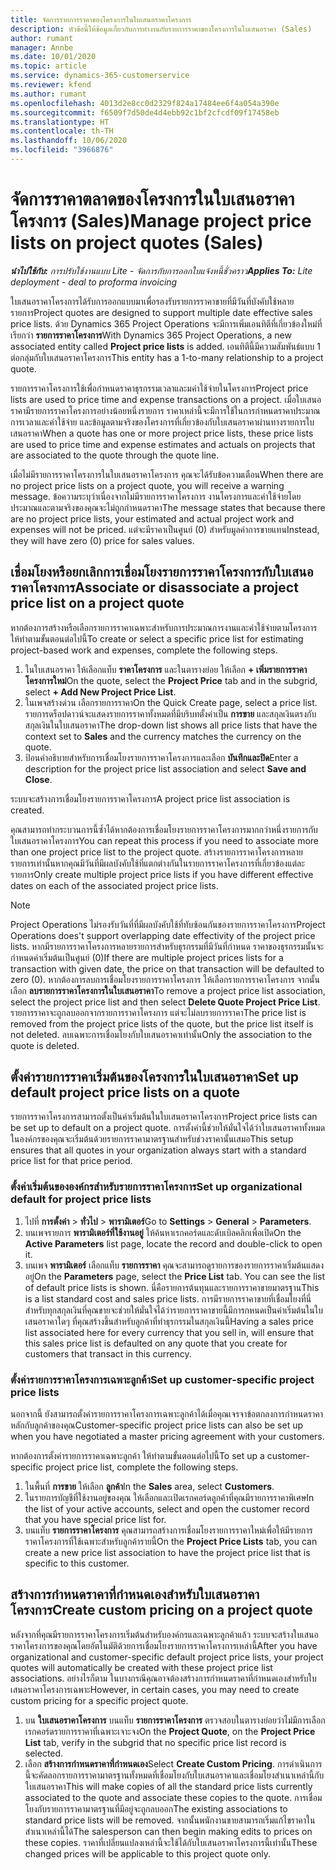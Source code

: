 ```yaml
---
title: จัดการรายการราคาของโครงการในใบเสนอราคาโครงการ
description: หัวข้อนี้ให้ข้อมูลเกี่ยวกับการทำงานกับรายการราคาของโครงการในใบเสนอราคา (Sales)
author: rumant
manager: Annbe
ms.date: 10/01/2020
ms.topic: article
ms.service: dynamics-365-customerservice
ms.reviewer: kfend
ms.author: rumant
ms.openlocfilehash: 4013d2e8cc0d2329f824a17484ee6f4a054a390e
ms.sourcegitcommit: f6509f7d50de4d4ebb92c1bf2cfcdf09f17458eb
ms.translationtype: HT
ms.contentlocale: th-TH
ms.lasthandoff: 10/06/2020
ms.locfileid: "3966876"
---
```

# <a name="manage-project-price-lists-on-project-quotes-sales"></a><span data-ttu-id="d21f1-104">จัดการราคาตลาดของโครงการในใบเสนอราคาโครงการ (Sales)</span><span class="sxs-lookup"><span data-stu-id="d21f1-104">Manage project price lists on project quotes (Sales)</span></span>

<span data-ttu-id="d21f1-105">_**นำไปใช้กับ:** การปรับใช้งานแบบ Lite - จัดการกับการออกใบแจ้งหนี้ชั่วคราว_</span><span class="sxs-lookup"><span data-stu-id="d21f1-105">_**Applies To:** Lite deployment - deal to proforma invoicing_</span></span>

<span data-ttu-id="d21f1-106">ใบเสนอราคาโครงการได้รับการออกแบบมาเพื่อรองรับรายการราคาขายที่มีวันที่บังคับใช้หลายรายการ</span><span class="sxs-lookup"><span data-stu-id="d21f1-106">Project quotes are designed to support multiple date effective sales price lists.</span></span> <span data-ttu-id="d21f1-107">ด้วย Dynamics 365 Project Operations จะมีการเพิ่มเอนทิตีที่เกี่ยวข้องใหม่ที่เรียกว่า **รายการราคาโครงการ**</span><span class="sxs-lookup"><span data-stu-id="d21f1-107">With Dynamics 365 Project Operations, a new associated entity called **Project price lists** is added.</span></span> <span data-ttu-id="d21f1-108">เอนทิตีนี้มีความสัมพันธ์แบบ 1 ต่อกลุ่มกับใบเสนอราคาโครงการ</span><span class="sxs-lookup"><span data-stu-id="d21f1-108">This entity has a 1-to-many relationship to a project quote.</span></span>

<span data-ttu-id="d21f1-109">รายการราคาโครงการใช้เพื่อกำหนดราคาธุรกรรมเวลาและมค่าใช้จ่ายในโครงการ</span><span class="sxs-lookup"><span data-stu-id="d21f1-109">Project price lists are used to price time and expense transactions on a project.</span></span> <span data-ttu-id="d21f1-110">เมื่อใบเสนอราคามีรายการราคาโครงการอย่างน้อยหนึ่งรายการ ราคาเหล่านี้จะมีการใช้ในการกำหนดราคาประมาณการเวลาและค่าใช้จ่าย และข้อมูลตามจริงของโครงการที่เกี่ยวข้องกับใบเสนอราคาผ่านทางรายการใบเสนอราคา</span><span class="sxs-lookup"><span data-stu-id="d21f1-110">When a quote has one or more project price lists, these price lists are used to price time and expense estimates and actuals on projects that are associated to the quote through the quote line.</span></span>

<span data-ttu-id="d21f1-111">เมื่อไม่มีรายการราคาโครงการในใบเสนอราคาโครงการ คุณจะได้รับข้อความเตือน</span><span class="sxs-lookup"><span data-stu-id="d21f1-111">When there are no project price lists on a project quote, you will receive a warning message.</span></span> <span data-ttu-id="d21f1-112">ข้อความระบุว่าเนื่องจากไม่มีรายการราคาโครงการ งานโครงการและค่าใช้จ่ายโดยประมาณและตามจริงของคุณจะไม่ถูกกำหนดราคา</span><span class="sxs-lookup"><span data-stu-id="d21f1-112">The message states that because there are no project price lists, your estimated and actual project work and expenses will not be priced.</span></span> <span data-ttu-id="d21f1-113">แต่จะมีราคาเป็นศูนย์ (0) สำหรับมูลค่าการขายแทน</span><span class="sxs-lookup"><span data-stu-id="d21f1-113">Instead, they will have zero (0) price for sales values.</span></span>

## <a name="associate-or-disassociate-a-project-price-list-on-a-project-quote"></a><span data-ttu-id="d21f1-114">เชื่อมโยงหรือยกเลิกการเชื่อมโยงรายการราคาโครงการกับใบเสนอราคาโครงการ</span><span class="sxs-lookup"><span data-stu-id="d21f1-114">Associate or disassociate a project price list on a project quote</span></span>

<span data-ttu-id="d21f1-115">หากต้องการสร้างหรือเลือกรายการราคาเฉพาะสำหรับการประมาณการงานและค่าใช้จ่ายตามโครงการ ให้ทำตามขั้นตอนต่อไปนี้</span><span class="sxs-lookup"><span data-stu-id="d21f1-115">To create or select a specific price list for estimating project-based work and expenses, complete the following steps.</span></span>

1. <span data-ttu-id="d21f1-116">ในใบเสนอราคา ให้เลือกแท็บ **ราคาโครงการ** และในตารางย่อย ให้เลือก **+ เพิ่มรายการราคาโครงการใหม่**</span><span class="sxs-lookup"><span data-stu-id="d21f1-116">On the quote, select the **Project Price** tab and in the subgrid, select **+ Add New Project Price List**.</span></span>
2. <span data-ttu-id="d21f1-117">ในเพจสร้างด่วน เลือกรายการราคา</span><span class="sxs-lookup"><span data-stu-id="d21f1-117">On the Quick Create page, select a price list.</span></span> <span data-ttu-id="d21f1-118">รายการดร็อปดาวน์จะแสดงรายการราคาทั้งหมดที่มีบริบทตั้งค่าเป็น **การขาย** และสกุลเงินตรงกับสกุลเงินในใบเสนอราคา</span><span class="sxs-lookup"><span data-stu-id="d21f1-118">The drop-down list shows all price lists that have the context set to **Sales** and the currency matches the currency on the quote.</span></span>
4. <span data-ttu-id="d21f1-119">ป้อนคำอธิบายสำหรับการเชื่อมโยงรายการราคาโครงการและเลือก **บันทึกและปิด**</span><span class="sxs-lookup"><span data-stu-id="d21f1-119">Enter a description for the project price list association and select **Save and Close**.</span></span>

<span data-ttu-id="d21f1-120">ระบบจะสร้างการเชื่อมโยงรายการราคาโครงการ</span><span class="sxs-lookup"><span data-stu-id="d21f1-120">A project price list association is created.</span></span>

<span data-ttu-id="d21f1-121">คุณสามารถทำกระบวนการนี้ซ้ำได้หากต้องการเชื่อมโยงรายการราคาโครงการมากกว่าหนึ่งรายการกับใบเสนอราคาโครงการ</span><span class="sxs-lookup"><span data-stu-id="d21f1-121">You can repeat this process if you need to associate more than one project price list to the project quote.</span></span> <span data-ttu-id="d21f1-122">สร้างรายการราคาโครงการหลายรายการเท่านั้นหากคุณมีวันที่มีผลบังคับใช้ที่แตกต่างกันในรายการราคาโครงการที่เกี่ยวข้องแต่ละรายการ</span><span class="sxs-lookup"><span data-stu-id="d21f1-122">Only create multiple project price lists if you have different effective dates on each of the associated project price lists.</span></span>

> [!NOTE]
> <span data-ttu-id="d21f1-123">Project Operations ไม่รองรับวันที่ที่มีผลบังคับใช้ที่ทับซ้อนกันของรายการราคาโครงการ</span><span class="sxs-lookup"><span data-stu-id="d21f1-123">Project Operations does't support overlapping date effectivity of the project price lists.</span></span> <span data-ttu-id="d21f1-124">หากมีรายการราคาโครงการหลายรายการสำหรับธุรกรรมที่มีวันที่กำหนด ราคาของธุรกรรมนั้นจะกำหนดค่าเริ่มต้นเป็นศูนย์ (0)</span><span class="sxs-lookup"><span data-stu-id="d21f1-124">If there are multiple project prices lists for a transaction with given date, the price on that transaction will be defaulted to zero (0).</span></span>
<span data-ttu-id="d21f1-125">หากต้องการลบการเชื่อมโยงรายการราคาโครงการ ให้เลือกรายการราคาโครงการ จากนั้นเลือก **ลบรายการราคาโครงการในใบเสนอราคา**</span><span class="sxs-lookup"><span data-stu-id="d21f1-125">To remove a project price list association, select the project price list and then select **Delete Quote Project Price List**.</span></span> <span data-ttu-id="d21f1-126">รายการราคาจะถูกลบออกจากรายการราคาโครงการ แต่จะไม่ลบรายการราคา</span><span class="sxs-lookup"><span data-stu-id="d21f1-126">The price list is removed from the project price lists of the quote, but the price list itself is not deleted.</span></span> <span data-ttu-id="d21f1-127">ลบเฉพาะการเชื่อมโยงกับใบเสนอราคาเท่านั้น</span><span class="sxs-lookup"><span data-stu-id="d21f1-127">Only the association to the quote is deleted.</span></span>

## <a name="set-up-default-project-price-lists-on-a-quote"></a><span data-ttu-id="d21f1-128">ตั้งค่ารายการราคาเริ่มต้นของโครงการในใบเสนอราคา</span><span class="sxs-lookup"><span data-stu-id="d21f1-128">Set up default project price lists on a quote</span></span>

<span data-ttu-id="d21f1-129">รายการราคาโครงการสามารถตั้งเป็นค่าเริ่มต้นในใบเสนอราคาโครงการ</span><span class="sxs-lookup"><span data-stu-id="d21f1-129">Project price lists can be set up to default on a project quote.</span></span> <span data-ttu-id="d21f1-130">การตั้งค่านี้ช่วยให้มั่นใจได้ว่าใบเสนอราคาทั้งหมดในองค์กรของคุณจะเริ่มต้นด้วยรายการราคามาตรฐานสำหรับช่วงราคานั้นเสมอ</span><span class="sxs-lookup"><span data-stu-id="d21f1-130">This setup ensures that all quotes in your organization always start with a standard price list for that price period.</span></span>

### <a name="set-up-organizational-default-for-project-price-lists"></a><span data-ttu-id="d21f1-131">ตั้งค่าเริ่มต้นขององค์กรสำหรับรายการราคาโครงการ</span><span class="sxs-lookup"><span data-stu-id="d21f1-131">Set up organizational default for project price lists</span></span>

1. <span data-ttu-id="d21f1-132">ไปที่ **การตั้งค่า** > **ทั่วไป** > **พารามิเตอร์**</span><span class="sxs-lookup"><span data-stu-id="d21f1-132">Go to **Settings** > **General** > **Parameters**.</span></span>
2. <span data-ttu-id="d21f1-133">บนเพจรายการ **พารามิเตอร์ที่ใช้งานอยู่** ให้ค้นหาเรกคอร์ดและดับเบิลคลิกเพื่อเปิด</span><span class="sxs-lookup"><span data-stu-id="d21f1-133">On the **Active Parameters** list page, locate the record and double-click to open it.</span></span> 
3. <span data-ttu-id="d21f1-134">บนเพจ **พารามิเตอร์** เลือกแท็บ **รายการราคา** คุณจะสามารถดูรายการของรายการราคาเริ่มต้นแสดงอยู่</span><span class="sxs-lookup"><span data-stu-id="d21f1-134">On the **Parameters** page, select the **Price List** tab. You can see the list of default price lists is shown.</span></span> <span data-ttu-id="d21f1-135">นี่คือรายการต้นทุนและรายการราคาขายมาตรฐาน</span><span class="sxs-lookup"><span data-stu-id="d21f1-135">This is a list standard cost and sales price lists.</span></span> <span data-ttu-id="d21f1-136">การมีรายการราคาขายที่เชื่อมโยงที่นี่สำหรับทุกสกุลเงินที่คุณขายจะช่วยให้มั่นใจได้ว่ารายการราคาขายนี้มีการกหนดเป็นค่าเริ่มต้นในใบเสนอราคาใดๆ ที่คุณสร้างขึ้นสำหรับลูกค้าที่ทำธุรกรรมในสกุลเงินนี้</span><span class="sxs-lookup"><span data-stu-id="d21f1-136">Having a sales price list associated here for every currency that you sell in, will ensure that this sales price list is defaulted on any quote that you create for customers that transact in this currency.</span></span>

### <a name="set-up-customer-specific-project-price-lists"></a><span data-ttu-id="d21f1-137">ตั้งค่ารายการราคาโครงการเฉพาะลูกค้า</span><span class="sxs-lookup"><span data-stu-id="d21f1-137">Set up customer-specific project price lists</span></span>

<span data-ttu-id="d21f1-138">นอกจากนี้ ยังสามารถตั้งค่ารายการราคาโครงการเฉพาะลูกค้าได้เมื่อคุณเจรจาข้อตกลงการกำหนดราคาหลักกับลูกค้าของคุณ</span><span class="sxs-lookup"><span data-stu-id="d21f1-138">Customer-specific project price lists can also be set up when you have negotiated a master pricing agreement with your customers.</span></span>

<span data-ttu-id="d21f1-139">หากต้องการตั้งค่ารายการราคาเฉพาะลูกค้า ให้ทำตามขั้นตอนต่อไปนี้</span><span class="sxs-lookup"><span data-stu-id="d21f1-139">To set up a customer-specific project price list, complete the following steps.</span></span>

1. <span data-ttu-id="d21f1-140">ในพื้นที่ **การขาย** ให้เลือก **ลูกค้า**</span><span class="sxs-lookup"><span data-stu-id="d21f1-140">In the **Sales** area, select **Customers**.</span></span>
2. <span data-ttu-id="d21f1-141">ในรายการบัญชีที่ใช้งานอยู่ของคุณ ให้เลือกและเปิดเรกคอร์ดลูกค้าที่คุณมีรายการราคาพิเศษ</span><span class="sxs-lookup"><span data-stu-id="d21f1-141">In the list of your active accounts, select and open the customer record that you have special price list for.</span></span>
3. <span data-ttu-id="d21f1-142">บนแท็บ **รายการราคาโครงการ** คุณสามารถสร้างการเชื่อมโยงรายการราคาใหม่เพื่อให้มีรายการราคาโครงการที่ใช้เฉพาะสำหรับลูกค้ารายนี้</span><span class="sxs-lookup"><span data-stu-id="d21f1-142">On the **Project Price Lists** tab, you can create a new price list association to have the project price list that is specific to this customer.</span></span>

## <a name="create-custom-pricing-on-a-project-quote"></a><span data-ttu-id="d21f1-143">สร้างการกำหนดราคาที่กำหนดเองสำหรับใบเสนอราคาโครงการ</span><span class="sxs-lookup"><span data-stu-id="d21f1-143">Create custom pricing on a project quote</span></span>

<span data-ttu-id="d21f1-144">หลังจากที่คุณมีรายการราคาโครงการเริ่มต้นสำหรับองค์กรและเฉพาะลูกค้าแล้ว ระบบจะสร้างใบเสนอราคาโครงการของคุณโดยอัตโนมัติด้วยการเชื่อมโยงรายการราคาโครงการเหล่านี้</span><span class="sxs-lookup"><span data-stu-id="d21f1-144">After you have organizational and customer-specific default project price lists, your project quotes will automatically be created with these project price list associations.</span></span> <span data-ttu-id="d21f1-145">อย่างไรก็ตาม ในบางกรณีคุณอาจต้องสร้างการกำหนดราคาที่กำหนดเองสำหรับใบเสนอราคาโครงการเฉพาะ</span><span class="sxs-lookup"><span data-stu-id="d21f1-145">However, in certain cases, you may need to create custom pricing for a specific project quote.</span></span> 

1. <span data-ttu-id="d21f1-146">บน **ใบเสนอราคาโครงการ** บนแท็บ **รายการราคาโครงการ** ตรวจสอบในตารางย่อยว่าไม่มีการเลือกเรกคอร์ดรายการราคาที่เฉพาะเจาะจง</span><span class="sxs-lookup"><span data-stu-id="d21f1-146">On the **Project Quote**, on the **Project Price List** tab, verify in the subgrid that no specific price list record is selected.</span></span>
2. <span data-ttu-id="d21f1-147">เลือก **สร้างการกำหนดราคาที่กำหนดเอง**</span><span class="sxs-lookup"><span data-stu-id="d21f1-147">Select **Create Custom Pricing**.</span></span> <span data-ttu-id="d21f1-148">การดำเนินการนี้จะคัดลอกรายการราคามาตรฐานทั้งหมดที่เชื่อมโยงกับใบเสนอราคาและเชื่อมโยงสำเนาเหล่านี้กับใบเสนอราคา</span><span class="sxs-lookup"><span data-stu-id="d21f1-148">This will make copies of all the standard price lists currently associated to the quote and associate these copies to the quote.</span></span> <span data-ttu-id="d21f1-149">การเชื่อมโยงกับรายการราคามาตรฐานที่มีอยู่จะถูกลบออก</span><span class="sxs-lookup"><span data-stu-id="d21f1-149">The existing associations to standard price lists will be removed.</span></span> <span data-ttu-id="d21f1-150">จากนั้นพนักงานขายสามารถเริ่มแก้ไขราคาในสำเนาเหล่านี้ได้</span><span class="sxs-lookup"><span data-stu-id="d21f1-150">The salesperson can then begin making edits to prices on these copies.</span></span> <span data-ttu-id="d21f1-151">ราคาที่เปลี่ยนแปลงเหล่านี้จะใช้ได้กับใบเสนอราคาโครงการนี้เท่านั้น</span><span class="sxs-lookup"><span data-stu-id="d21f1-151">These changed prices will be applicable to this project quote only.</span></span>
